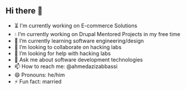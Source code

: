 ## Hi there 👋

- ⏳ I'm currently working on E-commerce Solutions
- 💧 I’m currently working on Drupal Mentored Projects in my free time
- 🌱 I’m currently learning software engineering/design
- 👯 I’m looking to collaborate on hacking labs
- 🤔 I’m looking for help with hacking labs
- 💬 Ask me about software development technologies
- 📫 How to reach me: @ahmedazizabbassi
- 😄 Pronouns: he/him
- ⚡ Fun fact: married
